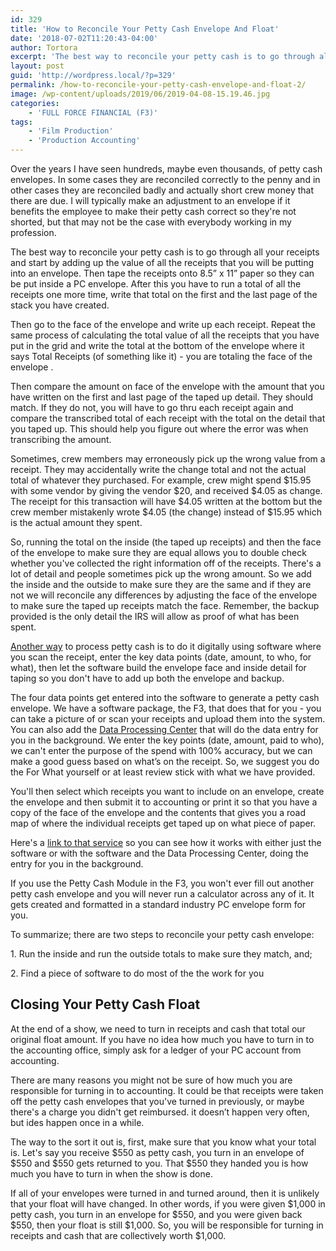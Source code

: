 ```yaml
---
id: 329
title: 'How to Reconcile Your Petty Cash Envelope And Float'
date: '2018-07-02T11:20:43-04:00'
author: Tortora
excerpt: 'The best way to reconcile your petty cash is to go through all your receipts and start by adding up the value of all the receipts that you will be putting into an envelope.  Then tape the receipts onto 8.5” x 11” paper so they can be put inside a PC envelope. '
layout: post
guid: 'http://wordpress.local/?p=329'
permalink: /how-to-reconcile-your-petty-cash-envelope-and-float-2/
image: /wp-content/uploads/2019/06/2019-04-08-15.19.46.jpg
categories:
    - 'FULL FORCE FINANCIAL (F3)'
tags:
    - 'Film Production'
    - 'Production Accounting'
---
```


Over the years I have seen hundreds, maybe even thousands, of petty cash envelopes. In some cases they are reconciled correctly to the penny and in other cases they are reconciled badly and actually short crew money that there are due. I will typically make an adjustment to an envelope if it benefits the employee to make their petty cash correct so they're not shorted, but that may not be the case with everybody working in my profession.

The best way to reconcile your petty cash is to go through all your receipts and start by adding up the value of all the receipts that you will be putting into an envelope. Then tape the receipts onto 8.5” x 11” paper so they can be put inside a PC envelope. After this you have to run a total of all the receipts one more time, write that total on the first and the last page of the stack you have created.

Then go to the face of the envelope and write up each receipt. Repeat the same process of calculating the total value of all the receipts that you have put in the grid and write the total at the bottom of the envelope where it says Total Receipts (of something like it) - you are totaling the face of the envelope .

Then compare the amount on face of the envelope with the amount that you have written on the first and last page of the taped up detail. They should match. If they do not, you will have to go thru each receipt again and compare the transcribed total of each receipt with the total on the detail that you taped up. This should help you figure out where the error was when transcribing the amount.

Sometimes, crew members may erroneously pick up the wrong value from a receipt. They may accidentally write the change total and not the actual total of whatever they purchased. For example, crew might spend $15.95 with some vendor by giving the vendor $20, and received $4.05 as change. The receipt for this transaction will have $4.05 written at the bottom but the crew member mistakenly wrote $4.05 (the change) instead of $15.95 which is the actual amount they spent.

So, running the total on the inside (the taped up receipts) and then the face of the envelope to make sure they are equal allows you to double check whether you've collected the right information off of the receipts. There's a lot of detail and people sometimes pick up the wrong amount. So we add the inside and the outside to make sure they are the same and if they are not we will reconcile any differences by adjusting the face of the envelope to make sure the taped up receipts match the face. Remember, the backup provided is the only detail the IRS will allow as proof of what has been spent.

[Another way](https://www.youtube.com/watch?v=lTtAxGu6lxc) to process petty cash is to do it digitally using software where you scan the receipt, enter the key data points (date, amount, to who, for what), then let the software build the envelope face and inside detail for taping so you don't have to add up both the envelope and backup.

The four data points get entered into the software to generate a petty cash envelope. We have a software package, the F3, that does that for you - you can take a picture of or scan your receipts and upload them into the system. You can also add the [Data Processing Center](https://www.youtube.com/watch?v=5NFKeR3eMU8) that will do the data entry for you in the background. We enter the key points (date, amount, paid to who), we can't enter the purpose of the spend with 100% accuracy, but we can make a good guess based on what’s on the receipt. So, we suggest you do the For What yourself or at least review stick with what we have provided.

You'll then select which receipts you want to include on an envelope, create the envelope and then submit it to accounting or print it so that you have a copy of the face of the envelope and the contents that gives you a road map of where the individual receipts get taped up on what piece of paper.

Here's a [link to that service](https://www.youtube.com/watch?v=dzmT0HDd4rI) so you can see how it works with either just the software or with the software and the Data Processing Center, doing the entry for you in the background.

If you use the Petty Cash Module in the F3, you won't ever fill out another petty cash envelope and you will never run a calculator across any of it. It gets created and formatted in a standard industry PC envelope form for you.

To summarize; there are two steps to reconcile your petty cash envelope:

1\. Run the inside and run the outside totals to make sure they match, and;

2\. Find a piece of software to do most of the the work for you

## Closing Your Petty Cash Float

At the end of a show, we need to turn in receipts and cash that total our original float amount. If you have no idea how much you have to turn in to the accounting office, simply ask for a ledger of your PC account from accounting.

There are many reasons you might not be sure of how much you are responsible for turning in to accounting. It could be that receipts were taken off the petty cash envelopes that you've turned in previously, or maybe there's a charge you didn't get reimbursed. it doesn’t happen very often, but ides happen once in a while.

The way to the sort it out is, first, make sure that you know what your total is. Let's say you receive $550 as petty cash, you turn in an envelope of $550 and $550 gets returned to you. That $550 they handed you is how much you have to turn in when the show is done.

If all of your envelopes were turned in and turned around, then it is unlikely that your float will have changed. In other words, if you were given $1,000 in petty cash, you turn in an envelope for $550, and you were given back $550, then your float is still $1,000. So, you will be responsible for turning in receipts and cash that are collectively worth $1,000.